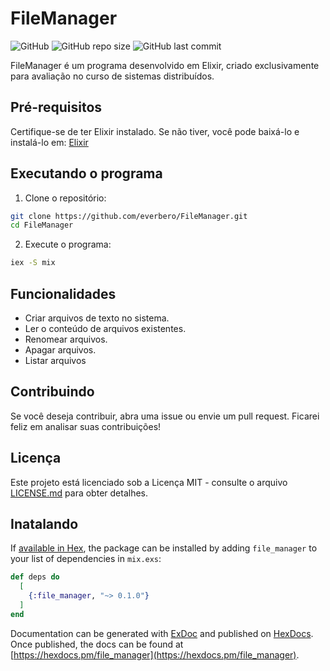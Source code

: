 # FileManager

![GitHub](https://img.shields.io/github/license/everbero/ElxFileManager)
![GitHub repo size](https://img.shields.io/github/repo-size/everbero/ElxFileManager)
![GitHub last commit](https://img.shields.io/github/last-commit/everbero/ElxFileManager)

FileManager é um programa desenvolvido em Elixir, criado exclusivamente para avaliação no curso de sistemas distribuídos.

## Pré-requisitos

Certifique-se de ter Elixir instalado. Se não tiver, você pode baixá-lo e instalá-lo em: [Elixir](https://elixir-lang.org/install.html)

## Executando o programa

1. Clone o repositório:

```bash
git clone https://github.com/everbero/FileManager.git
cd FileManager
```

2. Execute o programa:

```bash
iex -S mix
```

## Funcionalidades

- Criar arquivos de texto no sistema.
- Ler o conteúdo de arquivos existentes.
- Renomear arquivos.
- Apagar arquivos.
- Listar arquivos

## Contribuindo

Se você deseja contribuir, abra uma issue ou envie um pull request. Ficarei feliz em analisar suas contribuições!

## Licença

Este projeto está licenciado sob a Licença MIT - consulte o arquivo [LICENSE.md](LICENSE.md) para obter detalhes.

## Inatalando

If [available in Hex](https://hex.pm/docs/publish), the package can be installed
by adding `file_manager` to your list of dependencies in `mix.exs`:

```elixir
def deps do
  [
    {:file_manager, "~> 0.1.0"}
  ]
end
```

Documentation can be generated with [ExDoc](https://github.com/elixir-lang/ex_doc)
and published on [HexDocs](https://hexdocs.pm). Once published, the docs can
be found at [https://hexdocs.pm/file_manager](https://hexdocs.pm/file_manager).

